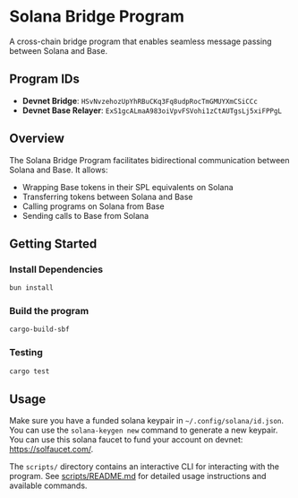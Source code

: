 # Solana Bridge Program

A cross-chain bridge program that enables seamless message passing between Solana and Base.

## Program IDs

- **Devnet Bridge**: `HSvNvzehozUpYhRBuCKq3Fq8udpRocTmGMUYXmCSiCCc`
- **Devnet Base Relayer**: `ExS1gcALmaA983oiVpvFSVohi1zCtAUTgsLj5xiFPPgL`

## Overview

The Solana Bridge Program facilitates bidirectional communication between Solana and Base. It allows:

- Wrapping Base tokens in their SPL equivalents on Solana
- Transferring tokens between Solana and Base
- Calling programs on Solana from Base
- Sending calls to Base from Solana

## Getting Started

### Install Dependencies

```bash
bun install
```

### Build the program

```bash
cargo-build-sbf
```

### Testing

```bash
cargo test
```

## Usage

Make sure you have a funded solana keypair in `~/.config/solana/id.json`. You can use the `solana-keygen new` command to generate a new keypair. You can use this solana faucet to fund your account on devnet: https://solfaucet.com/.

The `scripts/` directory contains an interactive CLI for interacting with the program. See [scripts/README.md](../scripts/README.md) for detailed usage instructions and available commands.
